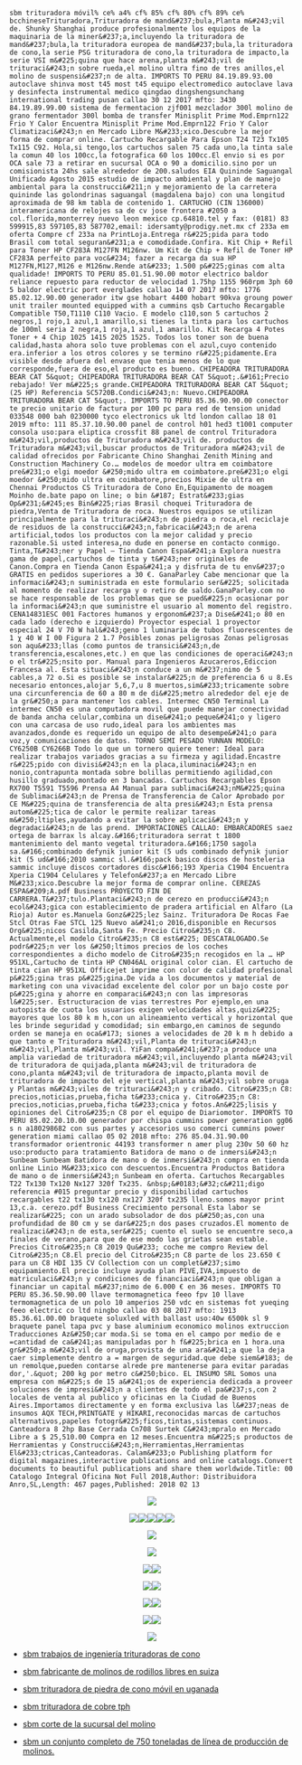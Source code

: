 
```
sbm trituradora móvil% ce% a4% cf% 85% cf% 80% cf% 89% ce% bcchineseTrituradora,Trituradora de mand&#237;bula,Planta m&#243;vil de. Shunky Shanghai produce profesionalmente los equipos de la maquinaria de la miner&#237;a,incluyendo la trituradora de mand&#237;bula,la trituradora europea de mand&#237;bula,la trituradora de cono,la serie PSG trituradora de cono,la trituradora de impacto,la serie VSI m&#225;quina que hace arena,planta m&#243;vil de trituraci&#243;n sobre rueda,el molino ultra fino de tres anillos,el molino de suspensi&#237;n de alta. IMPORTS TO PERU 84.19.89.93.00 autoclave shinva most t45 most t45 equipo electromedico autoclave lava y desinfecta instrumental medico qingdao dingshengsunchang international trading pusan callao 30 12 2017 mfto: 3430 84.19.89.99.00 sistema de fermentacion zjf001 mezclador 300l molino de grano fermentador 300l bomba de transfer Minisplit Prime Mod.Emprn122 Frio Y Calor Encuentra Minisplit Prime Mod.Emprn122 Frio Y Calor Climatizaci&#243;n en Mercado Libre M&#233;xico.Descubre la mejor forma de comprar online. Cartucho Recargable Para Epson T24 T23 Tx105 Tx115 C92. Hola,si tengo,los cartuchos salen 75 cada uno,la tinta sale la comun 40 los 100cc,la fotografica 60 los 100cc.El envio si es por OCA sale 73 a retirar en sucursal OCA o 90 a domicilio.sino por un comisionista 24hs sale alrededor de 200.saludos EIA Quininde Saguangal Unificado Agosto 2015 estudio de impacto ambiental y plan de manejo ambiental para la construcci&#211;n y mejoramiento de la carretera quininde las golondrinas saguangal (magdalena bajo) con una longitud aproximada de 98 km tabla de contenido 1. CARTUCHO (CIN 136000) interamericana de relojes sa de cv jose frontera #2050 a col.florida,monterrey nuevo leon mexico cp.64810.tel y fax: (0181) 83 599915,83 597105,83 587702,email: idersamty@prodigy.net.mx cf 233a em oferta Compre cf 233a na PrintLoja.Entrega r&#225;pida para todo Brasil com total seguran&#231;a e comodidade.Confira. Kit Chip + Refil para Toner HP CF283A M127FN M126nw. Um Kit de Chip + Refil de Toner HP CF283A perfeito para voc&#234; fazer a recarga da sua HP M127FN,M127,M126 e M126nw.Rende at&#233; 1.500 p&#225;ginas com alta qualidade! IMPORTS TO PERU 85.01.51.90.00 motor electrico baldor reliance repuesto para reductor de velocidad 1.75hp 1155 960rpm 3ph 60 5 baldor electric port everglades callao 14 07 2017 mfto: 1776 85.02.12.90.00 generador itw gse hobart 4400 hobart 90kva groung power unit trailer mounted equipped with a cummins qsb Cartucho Recargable Compatible T50,T1110 C110 Vacio. E modelo c110,son 5 cartuchos 2 negros,1 rojo,1 azul,1 amarillo,si tienes la tinta para los cartuchos de 100ml seria 2 negra,1 roja,1 azul,1 amarillo. Kit Recarga 4 Potes Toner + 4 Chip 1025 1415 2025 1525. Todos los toner son de buena calidad,hasta ahora solo tuve problemas con el azul,cuyo contenido era.inferior a los otros colores y se termino r&#225;pidamente.Era visible desde afuera del envase que tenia menos de lo que corresponde,fuera de eso,el producto es bueno. CHIPEADORA TRITURADORA BEAR CAT 5&quot; CHIPEADORA TRITURADORA BEAR CAT 5&quot;.&#161;Precio rebajado! Ver m&#225;s grande.CHIPEADORA TRITURADORA BEAR CAT 5&quot; (25 HP) Referencia SC5720B.Condici&#243;n: Nuevo.CHIPEADORA TRITURADORA BEAR CAT 5&quot;. IMPORTS TO PERU 85.36.90.90.00 conector te precio unitario de factura por 100 pc para red de tension unidad 033548 000 bah 0230000 tyco electronics uk ltd london callao 18 01 2019 mfto: 111 85.37.10.90.00 panel de control h01 hed3 t1001 computer consola uso:para eliptica crossfit 88 panel de control Trituradora m&#243;vil,productos de Trituradora m&#243;vil de. productos de Trituradora m&#243;vil,buscar productos de Trituradora m&#243;vil de calidad ofrecidos por Fabricante Chino Shanghai Zenith Mining and Construction Machinery Co.… modelos de moedor ultra em coimbatore pre&#231;o elgi moedor &#250;mido ultra em coimbatore.pre&#231;o elgi moedor &#250;mido ultra em coimbatore,precios Mixie de ultra en Chennai Productos CS Trituradora de Cono En,Equipamento de moagem Moinho de.bate papo on line; o bin &#187; Estrat&#233;gias Op&#231;&#245;es Bin&#225;rias Brasil choquei Trituradora de piedra,Venta de Trituradora de roca. Nuestros equipos se utilizan principalmente para la trituraci&#243;n de piedra o roca,el reciclaje de residuos de la construcci&#243;n,fabricaci&#243;n de arena artificial,todos los productos con la mejor calidad y precio razonable.Si usted interesa,no dude en ponerse en contacto conmigo. Tinta,T&#243;ner y Papel — Tienda Canon Espa&#241;a Explora nuestra gama de papel,cartuchos de tinta y t&#243;ner originales de Canon.Compra en Tienda Canon Espa&#241;a y disfruta de tu env&#237;o GRATIS en pedidos superiores a 30 €. GanaParley Cabe mencionar que la informaci&#243;n suministrada en este formulario ser&#225; solicitada al momento de realizar recarga y o retiro de saldo.GanaParley.com no se hace responsable de los problemas que se pued&#225;n ocasionar por la informaci&#243;n que suministre el usuario al momento del registro. CENA14831ESC 001 Factores humanos y ergonom&#237;a Dise&#241;o 80 en cada lado (derecho e izquierdo) Proyector especial 1 proyector especial 24 V 70 W hal&#243;geno 1 luminaria de tubos fluorescentes de 1 χ 40 W I 00 Figura 2 1.7 Posibles zonas peligrosas Zonas peligrosas son aqu&#233;llas (como puntos de transici&#243;n,de transferencia,escalones,etc.) en que las condiciones de operaci&#243;n o el tr&#225;nsito por. Manual para Ingenieros Azucareros,Ediccion Francesa al. Esta situaci&#243;n conduce a un m&#237;nimo de 5 cables,a 72 o.Si es posible se instalar&#225;n de preferencia 6 u 8.Es necesario entonces,alojar 5,6,7,u 8 muertos,sim&#233;tricamente sobre una circunferencia de 60 a 80 m de di&#225;metro alrededor del eje de la gr&#250;a para mantener los cables. Intermec CN50 Terminal La intermec CN50 es una computadora movil que puede manejar conectividad de banda ancha celular,combina un dise&#241;o peque&#241;o y ligero con una carcasa de uso rudo,ideal para los ambientes mas avanzados,donde es requerido un equipo de alto desempe&#241;o para voz,y comunicaciones de datos. TORNO SEMI PESADO YUNNAN MODELO: CY6250B CY6266B Todo lo que un tornero quiere tener: Ideal para realizar trabajos variados gracias a su firmeza y agilidad.Encastre r&#225;pido con divisi&#243;n en la placa,iluminaci&#243;n en nonio,contrapunta montada sobre bolillas permitiendo agilidad,con husillo graduado,montado en 3 bancadas. Cartuchos Recargables Epson RX700 T5591 T5596 Prensa A4 Manual para sublimaci&#243;nM&#225;quina de Sublimaci&#243;n de Prensa de Transferencia de Calor Aprobado por CE M&#225;quina de transferencia de alta presi&#243;n Esta prensa autom&#225;tica de calor le permite realizar tareas m&#250;ltiples,ayudando a evitar la sobre aplicaci&#243;n y degradaci&#243;n de las prend. IMPORTACIONES CALLAO: EMBARCADORES saez ortega de barrax ls alcay.&#166;trituradora serrat t 1800 mantenimiento del manto vegetal trituradora.&#166;1750 sagola sa.&#166;combinado defynik junior kit (5 uds combinado defynik junior kit (5 ud&#166;2010 sammic sl.&#166;pack basico discos de hosteleria sammic incluye discos cortadores disc&#166;193 Xperia C1904 Encuentra Xperia C1904 Celulares y Telefon&#237;a en Mercado Libre M&#233;xico.Descubre la mejor forma de comprar online. CEREZAS ESPA&#209;A.pdf Business PROYECTO FIN DE CARRERA.T&#237;tulo.Plantaci&#243;n de cerezo en producci&#243;n ecol&#243;gica con establecimiento de pradera artificial en Alfaro (La Rioja) Autor es.Manuela Gonz&#225;lez Sainz. Trituradora De Rocas Fae Stcl Otras Fae STCL 125 Nuevo a&#241;o 2016,disponible en Recursos Org&#225;nicos Casilda,Santa Fe. Precio Citro&#235;n C8. Actualmente,el modelo Citro&#235;n C8 est&#225; DESCATALOGADO.Se podr&#225;n ver los &#250;ltimos precios de los coches correspondientes a dicho modelo de Citro&#235;n recogidos en la … HP 951XL,Cartucho de tinta HP CN046AL original color cian. El cartucho de tinta cian HP 951XL Officejet imprime con color de calidad profesional p&#225;gina tras p&#225;gina.De vida a los documentos y material de marketing con una vivacidad excelente del color por un bajo coste por p&#225;gina y ahorre en comparaci&#243;n con las impresoras l&#225;ser. Estructuracion de vias terrestres Por ejemplo,en una autopista de cuota los usuarios exigen velocidades altas,quiz&#225; mayores que los 80 k m h,con un alineamiento vertical y horizontal que les brinde seguridad y comodidad; sin embargo,en caminos de segundo orden se maneja en oca&#173; siones a velocidades de 20 k m h debido a que tanto e Trituradora m&#243;vil,Planta de trituraci&#243;n m&#243;vil,Planta m&#243;vil. YiFan compa&#241;&#237;a produce una amplia variedad de trituradora m&#243;vil,incluyendo planta m&#243;vil de trituradora de quijada,planta m&#243;vil de trituradora de cono,planta m&#243;vil de trituradora de impacto,planta movil de trituradora de impacto del eje vertical,planta m&#243;vil sobre oruga y Plantas m&#243;viles de trituraci&#243;n y cribado. Citro&#235;n C8: precios,noticias,prueba,ficha t&#233;cnica y. Citro&#235;n C8: precios,noticias,prueba,ficha t&#233;cnica y fotos.An&#225;lisis y opiniones del Citro&#235;n C8 por el equipo de Diariomotor. IMPORTS TO PERU 85.02.20.10.00 generador por chispa cummins power generation gg06 s n a180298682 con sus partes y accesorios uso comerci cummins power generation miami callao 05 02 2018 mfto: 276 85.04.31.90.00 transformador orientronic 44193 transformer n amer plug 230v 50 60 hz uso:producto para tratamiento Batidora de mano o de inmersi&#243;n Sunbeam Sunbeam Batidora de mano o de inmersi&#243;n compra en tienda online Linio M&#233;xico con descuentos.Encuentra Productos Batidora de mano o de inmersi&#243;n Sunbeam en oferta. Cartuchos Recargables T22 Tx130 Tx120 Nx127 320f Tx235. &nbsp;&#0183;&#32;c&#211;digo referencia #015 preguntar precio y disponibilidad cartuchos recargables t22 tx130 tx120 nx127 320f tx235 lleno.somos mayor print 13,c.a. cerezo.pdf Business Crecimiento personal Esta labor se realizar&#225; con un arado subsolador de dos p&#250;as,con una profundidad de 80 cm y se dar&#225;n dos pases cruzados.El momento de realizaci&#243;n de esta,ser&#225; cuento el suelo se encuentre seco,a finales de verano,para que de ese modo las grietas sean estable. Precios Citro&#235;n C8 2019 Qu&#233; coche me compro Review del Citro&#235;n C8.El precio del Citro&#235;n C8 parte de los 23.650 € para un C8 HDI 135 CV Collection con un complet&#237;simo equipamiento.El precio incluye ayuda plan PIVE,IVA,impuesto de matriculaci&#243;n y condiciones de financiaci&#243;n que obligan a financiar un capital m&#237;nimo de 6.000 € en 36 meses. IMPORTS TO PERU 85.36.50.90.00 llave termomagnetica feeo fpv 10 llave termomagnetica de un polo 10 amperios 250 vdc en sistemas fot yueqing feeo electric co ltd ningbo callao 03 08 2017 mfto: 1913 85.36.61.00.00 braquete soluxled with ballast uso:40w 6500k sl 9 braquete panel tapa pvc y base aluminium economico molinos extruccion Traducciones Az&#250;car moda.Si se toma en el campo por medio de e =cantidad de ca&#241;as manipuladas por h f&#225;brica en 1 hora.una gr&#250;a m&#243;vil de oruga,provista de una ara&#241;a que la deja caer simplemente dentro a = margen de seguridad.que debe siem&#183; de un remolque,pueden contarse alrede pre mantenerse para evitar paradas dor,'.&quot; 200 kg por metro c&#250;bico. EL INSUMO SRL Somos una empresa con m&#225;s de 15 a&#241;os de experiencia dedicada a proveer soluciones de impresi&#243;n a clientes de todo el pa&#237;s,con 2 locales de venta al publico y oficinas en la Ciudad de Buenos Aires.Importamos directamente y en forma exclusiva las l&#237;neas de insumos AQX TECH,PRINTGATE y HIKARI,reconocidas marcas de cartuchos alternativos,papeles fotogr&#225;ficos,tintas,sistemas continuos. Canteadora 8 2hp Base Cerrada Cn708 Surtek C&#243;mpralo en Mercado Libre a $ 25,510.00 Compra en 12 meses.Encuentra m&#225;s productos de Herramientas y Construcci&#243;n,Herramientas,Herramientas El&#233;ctricas,Canteadoras. Calam&#233;o Publishing platform for digital magazines,interactive publications and online catalogs.Convert documents to beautiful publications and share them worldwide.Title: 00 Catalogo Integral Oficina Not Full 2018,Author: Distribuidora Anro,SL,Length: 467 pages,Published: 2018 02 13 
```

<div align="center">

<a href="https://es-crusher.shibang-china.com/github&k=sbm+trituradora+m%C3%B3vil%25+ce%25+a4%25+cf%25+85%25+cf%25+80%25+cf%25+89%25+ce%25+bcchinese"><img src="https://static.shibang-china.com/es/crusher/logo.jpg"></a>

<a href="https://es-crusher.shibang-china.com/github&k=sbm+trituradora+m%C3%B3vil%25+ce%25+a4%25+cf%25+85%25+cf%25+80%25+cf%25+89%25+ce%25+bcchinese"><img src="https://static.shibang-china.com/es/crusher/index.jpg"></a><a href="https://es-crusher.shibang-china.com/material.htmlgithub&k=sbm+trituradora+m%C3%B3vil%25+ce%25+a4%25+cf%25+85%25+cf%25+80%25+cf%25+89%25+ce%25+bcchinese"><img src="https://static.shibang-china.com/es/crusher/material.jpg"></a><a href="https://es-crusher.shibang-china.com/application.htmlgithub&k=sbm+trituradora+m%C3%B3vil%25+ce%25+a4%25+cf%25+85%25+cf%25+80%25+cf%25+89%25+ce%25+bcchinese"><img src="https://static.shibang-china.com/es/crusher/application.jpg"></a><a href="https://es-crusher.shibang-china.com/aboutus.htmlgithub&k=sbm+trituradora+m%C3%B3vil%25+ce%25+a4%25+cf%25+85%25+cf%25+80%25+cf%25+89%25+ce%25+bcchinese"><img src="https://static.shibang-china.com/es/crusher/aboutus.jpg"></a><a href="https://es-crusher.shibang-china.com/contact.htmlgithub&k=sbm+trituradora+m%C3%B3vil%25+ce%25+a4%25+cf%25+85%25+cf%25+80%25+cf%25+89%25+ce%25+bcchinese"><img src="https://static.shibang-china.com/es/crusher/contact.jpg"></a>

<a href="https://es-crusher.shibang-china.com/github&k=sbm+trituradora+m%C3%B3vil%25+ce%25+a4%25+cf%25+85%25+cf%25+80%25+cf%25+89%25+ce%25+bcchinese"><img src="https://static.shibang-china.com/es/crusher/banner.jpg"></a>

<a href="https://swt.shibang-china.com/github&k=sbm+trituradora+m%C3%B3vil%25+ce%25+a4%25+cf%25+85%25+cf%25+80%25+cf%25+89%25+ce%25+bcchinese"><img src="https://static.shibang-china.com/es/crusher/text.jpg"></a>

<a href="https://swt.shibang-china.com/github&k=sbm+trituradora+m%C3%B3vil%25+ce%25+a4%25+cf%25+85%25+cf%25+80%25+cf%25+89%25+ce%25+bcchinese"><img src="https://static.shibang-china.com/es/crusher/chat.jpg"></a><a href="https://es-crusher.shibang-china.com/contact.htmlgithub&k=sbm+trituradora+m%C3%B3vil%25+ce%25+a4%25+cf%25+85%25+cf%25+80%25+cf%25+89%25+ce%25+bcchinese"><img src="https://static.shibang-china.com/es/crusher/message.jpg"></a>

<a href="https://es-crusher.shibang-china.com/products/pe.htmlgithub&k=sbm+trituradora+m%C3%B3vil%25+ce%25+a4%25+cf%25+85%25+cf%25+80%25+cf%25+89%25+ce%25+bcchinese"><img src="https://static.shibang-china.com/es/crusher/pe.jpg"></a><a href="https://es-crusher.shibang-china.com/products/pf.htmlgithub&k=sbm+trituradora+m%C3%B3vil%25+ce%25+a4%25+cf%25+85%25+cf%25+80%25+cf%25+89%25+ce%25+bcchinese"><img src="https://static.shibang-china.com/es/crusher/pf.jpg"></a>

<a href="https://es-crusher.shibang-china.com/products/hpt.htmlgithub&k=sbm+trituradora+m%C3%B3vil%25+ce%25+a4%25+cf%25+85%25+cf%25+80%25+cf%25+89%25+ce%25+bcchinese"><img src="https://static.shibang-china.com/es/crusher/hpt.jpg"></a><a href="https://es-crusher.shibang-china.com/products/vsi.htmlgithub&k=sbm+trituradora+m%C3%B3vil%25+ce%25+a4%25+cf%25+85%25+cf%25+80%25+cf%25+89%25+ce%25+bcchinese"><img src="https://static.shibang-china.com/es/crusher/vsi.jpg"></a>

<a href="https://es-crusher.shibang-china.com/products/klv.htmlgithub&k=sbm+trituradora+m%C3%B3vil%25+ce%25+a4%25+cf%25+85%25+cf%25+80%25+cf%25+89%25+ce%25+bcchinese"><img src="https://static.shibang-china.com/es/crusher/klv.jpg"></a><a href="https://es-crusher.shibang-china.com/products/portable.htmlgithub&k=sbm+trituradora+m%C3%B3vil%25+ce%25+a4%25+cf%25+85%25+cf%25+80%25+cf%25+89%25+ce%25+bcchinese"><img src="https://static.shibang-china.com/es/crusher/portable.jpg"></a>

<a href="https://swt.shibang-china.com/github&k=sbm+trituradora+m%C3%B3vil%25+ce%25+a4%25+cf%25+85%25+cf%25+80%25+cf%25+89%25+ce%25+bcchinese"><img src="https://static.shibang-china.com/es/crusher/case.jpg"></a>

</div>


* [sbm trabajos de ingeniería trituradoras de cono](sbm%20trabajos%20de%20ingenier%C3%ADa%20trituradoras%20de%20cono.md)

* [sbm fabricante de molinos de rodillos libres en suiza](sbm%20fabricante%20de%20molinos%20de%20rodillos%20libres%20en%20suiza.md)

* [sbm trituradora de piedra de cono móvil en uganada](sbm%20trituradora%20de%20piedra%20de%20cono%20m%C3%B3vil%20en%20uganada.md)

* [sbm trituradora de cobre tph](sbm%20trituradora%20de%20cobre%20tph.md)

* [sbm corte de la sucursal del molino](sbm%20corte%20de%20la%20sucursal%20del%20molino.md)

* [sbm un conjunto completo de 750 toneladas de línea de producción de molinos.](sbm%20un%20conjunto%20completo%20de%20750%20toneladas%20de%20l%C3%ADnea%20de%20producci%C3%B3n%20de%20molinos..md)